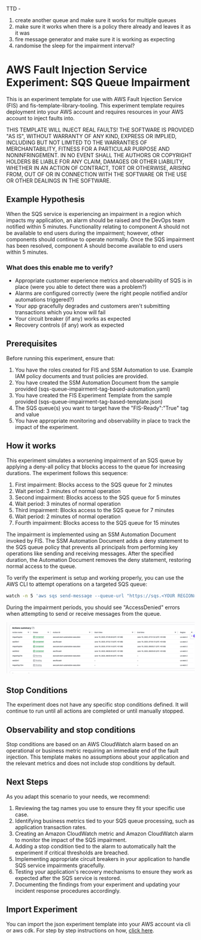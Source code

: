 TTD -

1. create another queue and make sure it works for multiple queues
2. make sure it works when there is a policy there already and leaves it as it was
2. fire message generator and make sure it is working as expecting
3. randomise the sleep for the impairment interval?

# AWS Fault Injection Service Experiment: SQS Queue Impairment

This is an experiment template for use with AWS Fault Injection Service (FIS) and fis-template-library-tooling. This experiment template requires deployment into your AWS account and requires resources in your AWS account to inject faults into.

THIS TEMPLATE WILL INJECT REAL FAULTS! THE SOFTWARE IS PROVIDED "AS IS", WITHOUT WARRANTY OF ANY KIND, EXPRESS OR IMPLIED, INCLUDING BUT NOT LIMITED TO THE WARRANTIES OF MERCHANTABILITY, FITNESS FOR A PARTICULAR PURPOSE AND NONINFRINGEMENT. IN NO EVENT SHALL THE AUTHORS OR COPYRIGHT HOLDERS BE LIABLE FOR ANY CLAIM, DAMAGES OR OTHER LIABILITY, WHETHER IN AN ACTION OF CONTRACT, TORT OR OTHERWISE, ARISING FROM, OUT OF OR IN CONNECTION WITH THE SOFTWARE OR THE USE OR OTHER DEALINGS IN THE SOFTWARE.

## Example Hypothesis

When the SQS service is experiencing an impairment in a region which impacts my application, an alarm should be raised and the DevOps team notified within 5 minutes. Functionality relating to component A should not be available to end users during the impairment; however, other components should continue to operate normally. Once the SQS impairment has been resolved, component A should become available to end users within 5 minutes.

### What does this enable me to verify?

* Appropriate customer experience metrics and observability of SQS is in place (were you able to detect there was a problem?)
* Alarms are configured correctly (were the right people notified and/or automations triggered?)
* Your app gracefully degrades and customers aren't submitting transactions which you know will fail
* Your circuit breaker (if any) works as expected
* Recovery controls (if any) work as expected

## Prerequisites

Before running this experiment, ensure that:

1. You have the roles created for FIS and SSM Automation to use. Example IAM policy documents and trust policies are provided.
2. You have created the SSM Automation Document from the sample provided (sqs-queue-impairment-tag-based-automation.yaml)
3. You have created the FIS Experiment Template from the sample provided (sqs-queue-impairment-tag-based-template.json)
3. The SQS queue(s) you want to target have the "FIS-Ready":"True" tag and value
5. You have appropriate monitoring and observability in place to track the impact of the experiment.

## How it works

This experiment simulates a worsening impairment of an SQS queue by applying a deny-all policy that blocks access to the queue for increasing durations. The experiment follows this sequence:

1. First impairment: Blocks access to the SQS queue for 2 minutes
2. Wait period: 3 minutes of normal operation
3. Second impairment: Blocks access to the SQS queue for 5 minutes
4. Wait period: 3 minutes of normal operation
5. Third impairment: Blocks access to the SQS queue for 7 minutes
6. Wait period: 2 minutes of normal operation
7. Fourth impairment: Blocks access to the SQS queue for 15 minutes

The impairment is implemented using an SSM Automation Document invoked by FIS. The SSM Automation Document adds a deny statement to the SQS queue policy that prevents all principals from performing key operations like sending and receiving messages. After the specified duration, the Automation Document removes the deny statement, restoring normal access to the queue.

To verify the experiment is setup and working properly, you can use the AWS CLI to attempt operations on a targeted SQS queue:

```bash
watch -n 5 'aws sqs send-message --queue-url "https://sqs.<YOUR REGION>.amazonaws.com/<YOUR AWS ACCOUNT>/<YOUR SQS QUEUE>" --message-body "This is a test message" --region <YOUR REGION> --no-cli-pager'
```

During the impairment periods, you should see "AccessDenied" errors when attempting to send or receive messages from the queue.

![FIS Console showing actions](./images/sqs.png "FIS Console showing actions")

## Stop Conditions

The experiment does not have any specific stop conditions defined. It will continue to run until all actions are completed or until manually stopped.

## Observability and stop conditions

Stop conditions are based on an AWS CloudWatch alarm based on an operational or business metric requiring an immediate end of the fault injection. This template makes no assumptions about your application and the relevant metrics and does not include stop conditions by default.

## Next Steps

As you adapt this scenario to your needs, we recommend:

1. Reviewing the tag names you use to ensure they fit your specific use case.
2. Identifying business metrics tied to your SQS queue processing, such as application transaction rates.
3. Creating an Amazon CloudWatch metric and Amazon CloudWatch alarm to monitor the impact of the SQS impairment.
4. Adding a stop condition tied to the alarm to automatically halt the experiment if critical thresholds are breached.
5. Implementing appropriate circuit breakers in your application to handle SQS service impairments gracefully.
6. Testing your application's recovery mechanisms to ensure they work as expected after the SQS service is restored.
7. Documenting the findings from your experiment and updating your incident response procedures accordingly.

## Import Experiment

You can import the json experiment template into your AWS account via cli or aws cdk. For step by step instructions on how, [click here](https://github.com/aws-samples/fis-template-library-tooling).
